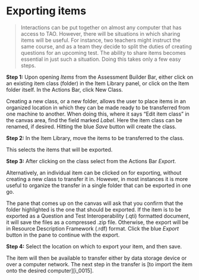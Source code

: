# Exporting items

>Interactions can be put together on almost any computer that has access to TAO. However, there will be situations in which sharing items will be useful. For instance, two teachers might instruct the same course, and as a team they decide to split the duties of creating questions for an upcoming test. The ability to share items becomes essential in just such a situation. Doing this takes only a few easy steps.

**Step 1:** Upon opening *Items* from the Assessment Builder Bar, either click on an existing item class (folder) in the Item Library panel, or click on the Item folder itself. In the Actions Bar, click New Class. 

Creating a new class, or a new folder, allows the user to place items in an organized location in which they can be made ready to be transferred from one machine to another. When doing this, where it says “Edit item class” in the canvas area, find the field marked *Label*. Here the item class can be renamed, if desired.  Hitting the blue *Save* button will create the class.

**Step 2:** In the Item Library, move the items to be transferred to the class.

This selects the items that will be exported.

**Step 3:** After clicking on the class select from the Actions Bar *Export*.

Alternatively, an individual item can be clicked on for exporting, without creating a new class to transfer it in. However, in most instances it is more useful to organize the transfer in a single folder that can be exported in one go.

The pane that comes up on the canvas will ask that you confirm that the folder highlighted is the one that should be exported. If the item is to be exported as a Question and Test Interoperability (.qti) formatted document, it will save the files as a compressed .zip file. Otherwise, the export will be in Resource Description Framework (.rdf) format. Click the blue *Export* button in the pane to continue with the export.

**Step 4:** Select the location on which to export your item, and then save.

The item will then be available to transfer either by data storage device or over a computer network. The next step in the transfer is [to import the item onto the desired computer][i_0015].
